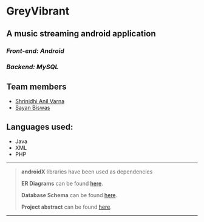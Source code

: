 # GreyVibrant

## A music streaming android application
### _Front-end: Android_
### _Backend: MySQL_

## Team members

*  [Shrinidhi Anil Varna](https://github.com/shrinidhi99)
*  [Sayan Biswas](https://github.com/Sabios-97)


## Languages used:
* Java
* XML
* PHP

---
> **androidX** libraries have been used as dependencies
> 
> **ER Diagrams** can be found [here](https://www.lucidchart.com/documents/edit/49de7fd6-bd05-4c44-88aa-6464289c7979/0_0).
>
> **Database Schema** can be found [here](https://docs.google.com/document/d/1rn6Llg6dbmujGjjBwfU2Wy2GuWKYKwyU6Skg1fHytVU/edit).
>
> **Project abstract** can be found [here](https://docs.google.com/document/d/1k3d4zBtLIB2msmAUne6-Trskp821sG9PGr3VxfWNqXo/edit).

---
